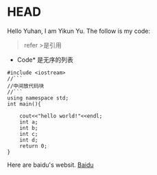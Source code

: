 # HEAD
Hello Yuhan,
I am Yikun Yu. The follow is my code:
>refer >是引用


* Code* 是无序的列表
```
#include <iostream>
//```
//中间放代码块
//```
using namespace std;
int main(){

    cout<<"hello world!"<<endl;
    int a;
    int b;
    int c;
    int d;
    return 0;
}

```


Here are baidu's websit. [Baidu](https://www.google.com/)